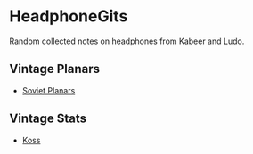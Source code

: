 # HeadphoneGits

Random collected notes on headphones from Kabeer and Ludo.

## Vintage Planars

- [Soviet Planars](./vintage-planars/soviet)

## Vintage Stats

- [Koss](./vintage-stats/koss)
